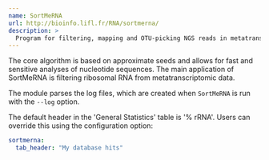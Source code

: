 ```yaml
---
name: SortMeRNA
url: http://bioinfo.lifl.fr/RNA/sortmerna/
description: >
  Program for filtering, mapping and OTU-picking NGS reads in metatranscriptomic and metagenomic data
---
```


The core algorithm is based on approximate seeds and allows for fast and sensitive analyses of nucleotide sequences. The main application of SortMeRNA is filtering ribosomal RNA from metatranscriptomic data.

The module parses the log files, which are created when `SortMeRNA` is run with the `--log` option.

The default header in the 'General Statistics' table is '% rRNA'. Users can override this using the configuration option:

```yaml
sortmerna:
  tab_header: "My database hits"
```
